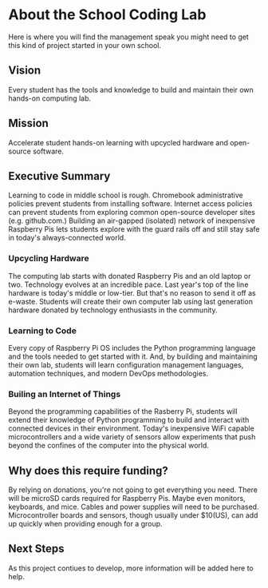 # About the School Coding Lab
Here is where you will find the management speak you might need to get this kind of project started in your own school.

## Vision
Every student has the tools and knowledge to build and maintain their own hands-on computing lab.

## Mission
Accelerate student hands-on learning with upcycled hardware and open-source software.

## Executive Summary
Learning to code in middle school is rough. Chromebook administrative policies prevent students from installing software. Internet access policies can prevent students from exploring common open-source developer sites (e.g. github.com.) Building an air-gapped (isolated) network of inexpensive Raspberry Pis lets students explore with the guard rails off and still stay safe in today's always-connected world.

### Upcycling Hardware
The computing lab starts with donated Raspberry Pis and an old laptop or two. Technology evolves at an incredible pace. Last year's top of the line hardware is today's middle or low-tier. But that's no reason to send it off as e-waste. Students will create their own computer lab using last generation hardware donated by technology enthusiasts in the community.

### Learning to Code
Every copy of Raspberry Pi OS includes the Python programming language and the tools needed to get started with it. And, by building and maintaining their own lab, students will learn configuration management languages, automation techniques, and modern DevOps methodologies.

### Builing an Internet of Things
Beyond the programming capabilities of the Rasberry Pi, students will extend their knowledge of Python programming to build and interact with connected devices in their environment. Today's inexpensive WiFi capable microcontrollers and a wide variety of sensors allow experiments that push beyond the confines of the computer into the physical world.

## Why does this require funding?
By relying on donations, you're not going to get everything you need. There will be microSD cards required for Raspberry Pis. Maybe even monitors, keyboards, and mice. Cables and power supplies will need to be purchased. Microcontroller boards and sensors, though usually under $10(US), can add up quickly when providing enough for a group.

## Next Steps
As this project contiues to develop, more information will be added here to help.
